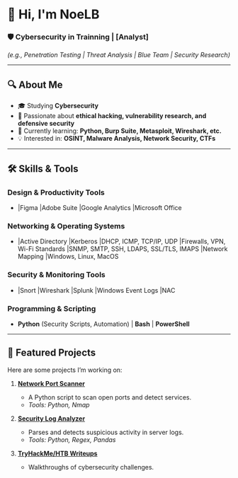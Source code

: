 # 👋 Hi, I'm NoeLB 

### **🛡️ Cybersecurity in Trainning | [Analyst]**  
*(e.g., Penetration Testing | Threat Analysis | Blue Team | Security Research)*  

---

## **🔍 About Me**  
- 🎓 Studying **Cybersecurity** 
- 🔐 Passionate about **ethical hacking, vulnerability research, and defensive security**  
- 🌱 Currently learning: **Python, Burp Suite, Metasploit, Wireshark, etc.**  
- 💡 Interested in: **OSINT, Malware Analysis, Network Security, CTFs**  

---

## **🛠️ Skills & Tools**  

### **Design & Productivity Tools**  
- |Figma |Adobe Suite |Google Analytics |Microsoft Office  

### **Networking & Operating Systems**  
- |Active Directory |Kerberos |DHCP, ICMP, TCP/IP, UDP |Firewalls, VPN, Wi-Fi Standards |SNMP, SMTP, SSH, LDAPS, SSL/TLS, IMAPS |Network Mapping |Windows, Linux, MacOS

### **Security & Monitoring Tools**  
- |Snort |Wireshark |Splunk |Windows Event Logs |NAC

### **Programming & Scripting**  
- **Python** (Security Scripts, Automation) | **Bash** | **PowerShell**  

---

## **🚀 Featured Projects**  
Here are some projects I’m working on:  

1. **[Network Port Scanner](https://github.com/Lola-Mora/port-scanner)**  
   - A Python script to scan open ports and detect services.  
   - *Tools: Python, Nmap*  

2. **[Security Log Analyzer](https://github.com/Lola-Mora/log-analyzer)**  
   - Parses and detects suspicious activity in server logs.  
   - *Tools: Python, Regex, Pandas*  

3. **[TryHackMe/HTB Writeups](https://github.com/Lola-Mora/ctf-writeups)**  
   - Walkthroughs of cybersecurity challenges.  


